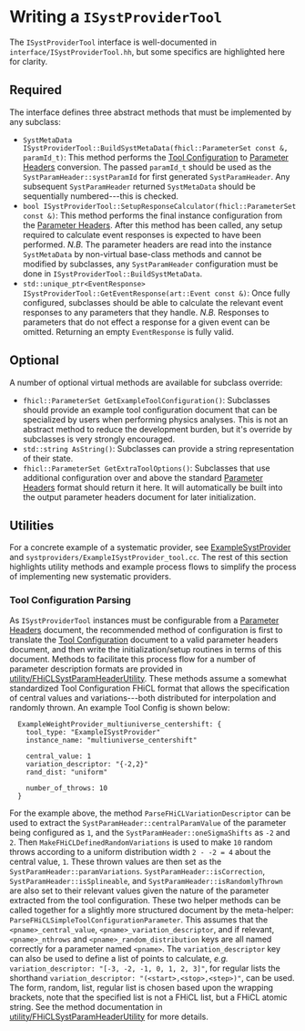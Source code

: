 # Writing a `ISystProviderTool`

The `ISystProviderTool` interface is well-documented in `interface/ISystProviderTool.hh`, but some specifics are highlighted here for
clarity.

## Required

The interface defines three abstract methods that must be implemented by any subclass:
  * `SystMetaData ISystProviderTool::BuildSystMetaData(fhicl::ParameterSet const &, paramId_t)`:
    This method performs the [Tool Configuration](ToolConfiguration.md) to [Parameter Headers](ParameterHeaders.md) conversion. The passed `paramId_t` should be used as the  `SystParamHeader::systParamId` for first generated `SystParamHeader`. Any subsequent `SystParamHeader` returned `SystMetaData` should be sequentially numbered---this is checked.
  * `bool ISystProviderTool::SetupResponseCalculator(fhicl::ParameterSet const &)`:
    This method performs the final instance configuration from the [Parameter Headers](ParameterHeaders.md). After this method has been called, any setup required to calculate event responses is expected to have been performed.
    *N.B.* The parameter headers are read into the instance `SystMetaData` by non-virtual base-class methods and cannot be modified by subclasses, any `SystParamHeader` configuration must be done in `ISystProviderTool::BuildSystMetaData`.
  * `std::unique_ptr<EventResponse> ISystProviderTool::GetEventResponse(art::Event const &)`:
    Once fully configured, subclasses should be able to calculate the relevant event responses to any parameters that they handle. *N.B.* Responses to parameters that do not effect a response for a given event can be omitted. Returning an empty `EventResponse` is fully valid.

## Optional

A number of optional virtual methods are available for subclass override:
  * `fhicl::ParameterSet GetExampleToolConfiguration()`:
    Subclasses should provide an example tool configuration document that can be specialized by users when performing physics analyses. This is not an abstract method to reduce the development burden, but it's override by subclasses is very strongly encouraged.
  * `std::string AsString()`:
    Subclasses can provide a string representation of their state.
  * `fhicl::ParameterSet GetExtraToolOptions()`:
    Subclasses that use additional configuration over and above the standard [Parameter Headers](ParameterHeaders.md) format should return it here. It will automatically be built into the output parameter headers document for later initialization.

## Utilities

For a concrete example of a systematic provider, see [ExampleSystProvider](ExampleSystProvider.md) and `systproviders/ExampleISystProvider_tool.cc`. The rest of this section highlights utility methods and example process flows to simplify the process of implementing new systematic providers.

### Tool Configuration Parsing

As `ISystProviderTool` instances must be configurable from a [Parameter Headers](ParameterHeaders.md) document, the recommended method of configuration is first to translate the [Tool Configuration](ToolConfiguration.md) document to a valid parameter headers document, and then write the initialization/setup routines in terms of this document. Methods to facilitate this process flow for a number of parameter description formats are provided in [utility/FHiCLSystParamHeaderUtility](../utility/FHiCLSystParamHeaderUtility.hh). These methods assume a somewhat standardized Tool Configuration FHiCL format that allows the specification of central values and variations---both distributed for interpolation and randomly thrown. An example Tool Config is shown below:

```
  ExampleWeightProvider_multiuniverse_centershift: {
    tool_type: "ExampleISystProvider"
    instance_name: "multiuniverse_centershift"

    central_value: 1
    variation_descriptor: "{-2,2}"
    rand_dist: "uniform"

    number_of_throws: 10
  }
```

For the example above, the method `ParseFHiCLVariationDescriptor` can be used to extract the `SystParamHeader::centralParamValue` of the parameter being configured as `1`, and the `SystParamHeader::oneSigmaShifts` as `-2` and `2`. Then `MakeFHiCLDefinedRandomVariations` is used to make `10` random throws according to a uniform distribution width `2 - -2 = 4` about the central value, `1`. These thrown values are then set as the `SystParamHeader::paramVariations`. `SystParamHeader::isCorrection`, `SystParamHeader::isSplineable`, and `SystParamHeader::isRandomlyThrown` are also set to their relevant values given the nature of the parameter extracted from the tool configuration. These two helper methods can be called together for a slightly more structured document by the meta-helper: `ParseFHiCLSimpleToolConfigurationParameter`. This assumes that the `<pname>_central_value`, `<pname>_variation_descriptor`, and if relevant, `<pname>_nthrows` and `<pname>_random_distribution` keys are all named correctly for a parameter named `<pname>`. The `variation_descriptor` key can also be used to define a list of points to calculate, *e.g.* `variation_descriptor: "[-3, -2, -1, 0, 1, 2, 3]"`, for regular lists the shorthand `variation_descriptor: "(<start>,<stop>,<step>)"`, can be used. The form, random, list, regular list is chosen based upon the wrapping brackets, note that the specified list is not a FHiCL list, but a FHiCL atomic string. See the method documentation in [utility/FHiCLSystParamHeaderUtility](../utility/FHiCLSystParamHeaderUtility.hh) for more details.
